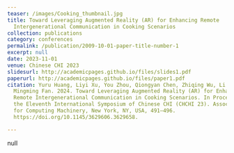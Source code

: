 ```yaml
---
teaser: /images/Cooking_thumbnail.jpg
title: Toward Leveraging Augmented Reality (AR) for Enhancing Remote
  Intergenerational Communication in Cooking Scenarios
collection: publications
category: conferences
permalink: /publication/2009-10-01-paper-title-number-1
excerpt: null
date: 2023-11-01
venue: Chinese CHI 2023
slidesurl: http://academicpages.github.io/files/slides1.pdf
paperurl: http://academicpages.github.io/files/paper1.pdf
citation: Yuru Huang, Liyi Xu, You Zhou, Qiongyan Chen, Zhiqing Wu, Li Feng, and
  Mingming Fan. 2024. Toward Leveraging Augmented Reality (AR) for Enhancing
  Remote Intergenerational Communication in Cooking Scenarios. In Proceedings of
  the Eleventh International Symposium of Chinese CHI (CHCHI 23). Association
  for Computing Machinery, New York, NY, USA, 491–496.
  https://doi.org/10.1145/3629606.3629658.

---
```

null
